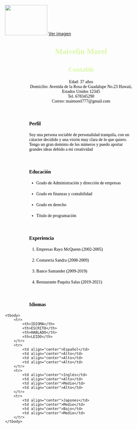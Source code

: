 <html>
    <head>
    <title>Currículum vitae</title>
    <meta charset="utf-8">
    <style type="text/css">
        h1 {color:#DAF7A6; font-family:century gothic; font-size: 26px; font-weight:bold;}
        h2 {color:#DAF7A6; font-family:century gothic; font-size: 22px;}
        h3 {color:black; font-family:century gothic; font-size: 16px; font-weight:bold;margin: 20px 80px;}
        p {color:black; font-family:century gothic; font-size: 14px;margin: 20px 80px;}
        li {color:black; font-family:century gothic; font-size: 14px;margin: 20px 80px;}
        table {color:black; font-family:century gothic; font-size: 14px;margin: 20px 80px; margin-bottom:auto;}
    </style>
    </head>
<body>
<img src="https://drive.google.com/file/d/1ujQeUND50rR_KonC_czQ16xFOg4ByMdl/view?usp=sharing" width="140" height="100">
<a href="https://drive.google.com/file/d/1ujQeUND50rR_KonC_czQ16xFOg4ByMdl/view?usp=sharing">Ver imagen</a>
<h1 align="center">Maivelin Morel</h1>
<h2 align="center">Contable</h2>
<p align="center">Edad: 37 años <br> Domicilio: Avenida de la Rosa de Guadalupe No.23 Hawaii, Estados Unidos 12345 <br> Tel. 678345290 <br> Correo: maimorel777@gmail.com</p>
&nbsp;
<h3>Perfil</h3>
<p>Soy una persona sociable de personalidad tranquila, con un cáracter decidido y una visión muy clara de lo que quiero. Tengo un gran dominio de los números y puedo aportar grandes ideas debido a mi creatividad</p>
&nbsp;
<h3>Educación</h3>
<ul>
    <li>Grado de Administración y dirección de empresas</li>
    <li>Grado en finanzas y contabilidad</li>
    <li>Grado en derecho</li>
    <li>Título de programación</li>
</ul>
&nbsp;
<h3>Experiencia</h3>
<ol>
    <li>Empresas Rayo McQuenn (2002-2005)</li>
    <li>Costurería Sandra (2008-2009)</li>
    <li>Banco Santander (2009-2019)</li>
    <li>Restaurante Paquita Salas (2019-2021)</li>
</ol>
&nbsp;
<h3>Idiomas</h3>
<table>

    <tbody>
        <tr>
            <th>IDIOMA</th>
            <th>ESCRITO</th>
            <th>HABLADO</th>
            <th>LEIDO</th>
        </tr>
        <tr>
            <td align="center">Español</td>
            <td align="center">Alto</td>
            <td align="center">Alto</td>
            <td align="center">Alto</td>
        </tr>
        <tr>
            <td align="center">Inglés</td>
            <td align="center">Alto</td>
            <td align="center">Medio</td>
            <td align="center">Alto</td>
        </tr>
        <tr>
            <td align="center">Japones</td>
            <td align="center">Medio</td>
            <td align="center">Bajo</td>
            <td align="center">Medio</td>
        </tr>
    </tbody>
</table>
